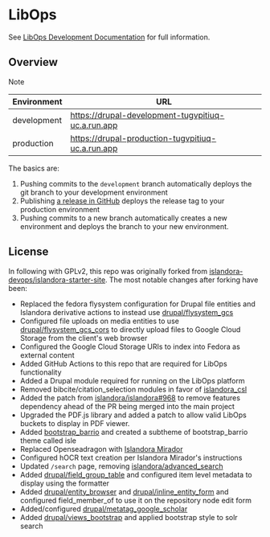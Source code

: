 # LibOps

See [LibOps Development Documentation](https://libops.github.io/documentation/development/) for full information.

## Overview

> [!NOTE]  
> | Environment | URL |
> | --- | --- |
> | development | https://drupal-development-tugvpitiuq-uc.a.run.app |
> | production  | https://drupal-production-tugvpitiuq-uc.a.run.app |

The basics are:

1. Pushing commits to the `development` branch automatically deploys the git branch to your development environment
2. Publishing [a release in GitHub](./../../releases/new) deploys the release tag to your production environment
3. Pushing commits to a new branch automatically creates a new environment and deploys the branch to your new environment.

## License

In following with GPLv2, this repo was originally forked from [islandora-devops/islandora-starter-site](https://github.com/islandora-devops/islandora-starter-site).
The most notable changes after forking have been:

- Replaced the fedora flysystem configuration for Drupal file entities and Islandora derivative actions to instead use [drupal/flysystem_gcs](https://www.drupal.org/project/flysystem_gcs)
- Configured file uploads on media entities to use [drupal/flysystem_gcs_cors](https://www.drupal.org/project/flysystem_gcs_cors) to directly upload files to Google Cloud Storage from the client's web browser
- Configured the Google Cloud Storage URIs to index into Fedora as external content
- Added GitHub Actions to this repo that are required for LibOps functionality
- Added a Drupal module required for running on the LibOps platform
- Removed bibcite/citation_selection modules in favor of [islandora_csl](https://www.drupal.org/project/islandora_csl)
- Added the patch from [islandora/islandora#968](https://github.com/Islandora/islandora/pull/968) to remove features dependency ahead of the PR being merged into the main project
- Upgraded the PDF.js library and added a patch to allow valid LibOps buckets to display in PDF viewer.
- Added [bootstrap_barrio](https://www.drupal.org/project/bootstrap_barrio) and created a subtheme of bootstrap_barrio theme called isle
- Replaced Openseadragon with [Islandora Mirador](https://github.com/islandora/islandora_mirador)
- Configured hOCR text creation per Islandora Mirador's instructions
- Updated `/search` page, removing [islandora/advanced_search](https://github.com/islandora/advanced_search)
- Added [drupal/field_group_table](https://www.drupal.org/project/field_group_table) and configured item level metadata to display using the formatter
- Added [drupal/entity_browser](https://www.drupal.org/project/entity_browser) and [drupal/inline_entity_form](https://www.drupal.org/project/inline_entity_form) and configured field_member_of to use it on the repository node edit form
- Added/configured [drupal/metatag_google_scholar](https://www.drupal.org/project/metatag_google_scholar)
- Added [drupal/views_bootstrap](https://www.drupal.org/project/views_bootstrap) and applied bootstrap style to solr search

